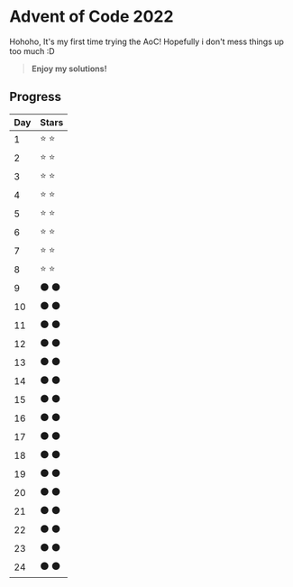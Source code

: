# Advent of Code 2022
Hohoho, It's my first time trying the AoC! Hopefully i don't mess things up too much :D 
> **Enjoy my solutions!**

## Progress
| Day  | Stars |
| ---- | ----- |
| 1    | ⭐ ⭐  |
| 2    | ⭐ ⭐  |
| 3    | ⭐ ⭐  |
| 4    | ⭐ ⭐  |
| 5    | ⭐ ⭐  |
| 6    | ⭐ ⭐  |
| 7    | ⭐ ⭐  |
| 8    | ⭐ ⭐  |
| 9    | ⚫ ⚫  |
| 10   | ⚫ ⚫  |
| 11   | ⚫ ⚫  |
| 12   | ⚫ ⚫  |
| 13   | ⚫ ⚫  |
| 14   | ⚫ ⚫  |
| 15   | ⚫ ⚫  |
| 16   | ⚫ ⚫  |
| 17   | ⚫ ⚫  |
| 18   | ⚫ ⚫  |
| 19   | ⚫ ⚫  |
| 20   | ⚫ ⚫  |
| 21   | ⚫ ⚫  |
| 22   | ⚫ ⚫  |
| 23   | ⚫ ⚫  |
| 24   | ⚫ ⚫  |
